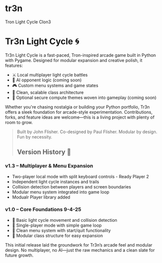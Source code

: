 # tr3n
Tron Light Cycle Clon3

# Tr3n Light Cycle 🌀

Tr3n Light Cycle is a fast-paced, Tron-inspired arcade game built in Python with Pygame. Designed for modular expansion and creative polish, it features:

- ⚔️ Local multiplayer light cycle battles 
- 🧠 AI opponent logic (coming soon)
- 🎮 Custom menu systems and game states
- 🧩 Clean, scalable class architecture
- 🔐 Optional secure compute themes woven into gameplay (coming soon)

Whether you're chasing nostalgia or building your Python portfolio, Tr3n offers a sleek foundation for arcade-style experimentation. Contributions, forks, and feature ideas are welcome—this is a living project with plenty of room to grow.

> Built by John Flisher. Co-designed by Paul Flisher. Modular by design. Fun by necessity.
>
> ## Version History 📜
>
 ### v1.3 – Multiplayer & Menu Expansion
- Two-player local mode with split keyboard controls - Ready Player 2
- Independent light cycle instances and trails
- Collision detection between players and screen boundaries
- Modular menu system integrated into game loop
- Modualr Player library added


### v1.0 – Core Foundations 9-4-25
- 🚀 Basic light cycle movement and collision detection
- 🧱 Single-player mode with simple game loop
- 🧼 Clean menu system with start/quit functionality
- 🧪 Modular class structure for easy expansion

This initial release laid the groundwork for Tr3n’s arcade feel and modular design. No multiplayer, no AI—just the raw mechanics and a clean slate for future growth.
